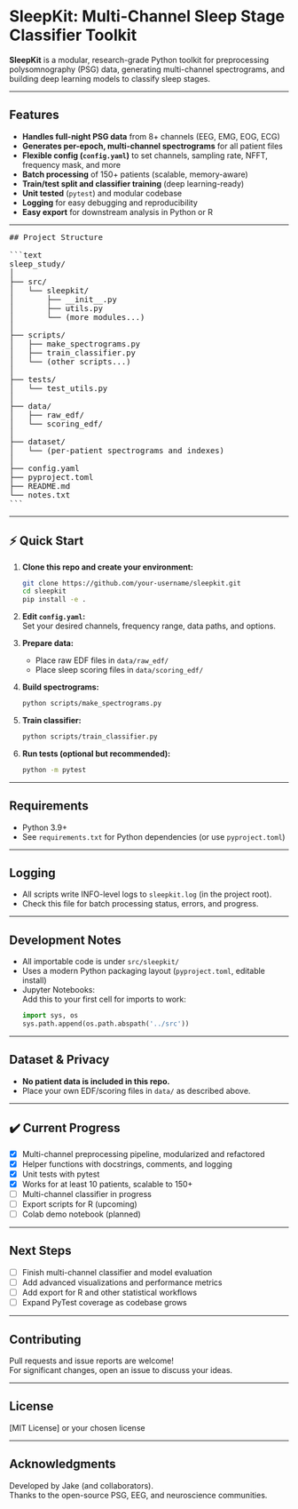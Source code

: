 # SleepKit: Multi-Channel Sleep Stage Classifier Toolkit

**SleepKit** is a modular, research-grade Python toolkit for preprocessing polysomnography (PSG) data, generating multi-channel spectrograms, and building deep learning models to classify sleep stages.

---

## Features

- **Handles full-night PSG data** from 8+ channels (EEG, EMG, EOG, ECG)
- **Generates per-epoch, multi-channel spectrograms** for all patient files
- **Flexible config (`config.yaml`)** to set channels, sampling rate, NFFT, frequency mask, and more
- **Batch processing** of 150+ patients (scalable, memory-aware)
- **Train/test split and classifier training** (deep learning-ready)
- **Unit tested** (`pytest`) and modular codebase
- **Logging** for easy debugging and reproducibility
- **Easy export** for downstream analysis in Python or R

---

<pre>
## Project Structure

```text
sleep_study/
│
├── src/
│   └── sleepkit/
│       ├── __init__.py
│       ├── utils.py
│       └── (more modules...)
│
├── scripts/
│   ├── make_spectrograms.py
│   ├── train_classifier.py
│   └── (other scripts...)
│
├── tests/
│   └── test_utils.py
│
├── data/
│   ├── raw_edf/
│   └── scoring_edf/
│
├── dataset/
│   └── (per-patient spectrograms and indexes)
│
├── config.yaml
├── pyproject.toml
├── README.md
└── notes.txt
```
</pre>

---

## ⚡ Quick Start

1. **Clone this repo and create your environment:**
    ```bash
    git clone https://github.com/your-username/sleepkit.git
    cd sleepkit
    pip install -e .
    ```

2. **Edit `config.yaml`:**  
   Set your desired channels, frequency range, data paths, and options.

3. **Prepare data:**  
   - Place raw EDF files in `data/raw_edf/`
   - Place sleep scoring files in `data/scoring_edf/`

4. **Build spectrograms:**
    ```bash
    python scripts/make_spectrograms.py
    ```

5. **Train classifier:**
    ```bash
    python scripts/train_classifier.py
    ```

6. **Run tests (optional but recommended):**
    ```bash
    python -m pytest
    ```

---

## Requirements

- Python 3.9+
- See `requirements.txt` for Python dependencies (or use `pyproject.toml`)

---

## Logging

- All scripts write INFO-level logs to `sleepkit.log` (in the project root).
- Check this file for batch processing status, errors, and progress.

---

## Development Notes

- All importable code is under `src/sleepkit/`
- Uses a modern Python packaging layout (`pyproject.toml`, editable install)
- Jupyter Notebooks:  
  Add this to your first cell for imports to work:
    ```python
    import sys, os
    sys.path.append(os.path.abspath('../src'))
    ```

---

## Dataset & Privacy

- **No patient data is included in this repo.**
- Place your own EDF/scoring files in `data/` as described above.

---

## ✔️ Current Progress

- [x] Multi-channel preprocessing pipeline, modularized and refactored
- [x] Helper functions with docstrings, comments, and logging
- [x] Unit tests with pytest
- [x] Works for at least 10 patients, scalable to 150+
- [ ] Multi-channel classifier in progress
- [ ] Export scripts for R (upcoming)
- [ ] Colab demo notebook (planned)

---

## Next Steps

- [ ] Finish multi-channel classifier and model evaluation
- [ ] Add advanced visualizations and performance metrics
- [ ] Add export for R and other statistical workflows
- [ ] Expand PyTest coverage as codebase grows

---

## Contributing

Pull requests and issue reports are welcome!  
For significant changes, open an issue to discuss your ideas.

---

## License

[MIT License] or your chosen license

---

## Acknowledgments

Developed by Jake (and collaborators).  
Thanks to the open-source PSG, EEG, and neuroscience communities.